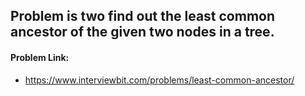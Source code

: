 ## Problem is two find out the least common ancestor of the given two nodes in a tree.

#### Problem Link:
 - https://www.interviewbit.com/problems/least-common-ancestor/
 